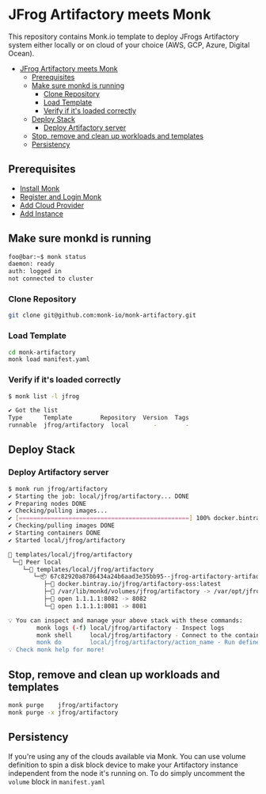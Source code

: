 # JFrog Artifactory meets Monk

This repository contains Monk.io template to deploy JFrogs Artifactory system either locally or on cloud of your choice (AWS, GCP, Azure, Digital Ocean).

- [JFrog Artifactory meets Monk](#jfrog-artifactory-meets-monk)
  - [Prerequisites](#prerequisites)
  - [Make sure monkd is running](#make-sure-monkd-is-running)
    - [Clone Repository](#clone-repository)
    - [Load Template](#load-template)
    - [Verify if it's loaded correctly](#verify-if-its-loaded-correctly)
  - [Deploy Stack](#deploy-stack)
    - [Deploy Artifactory server](#deploy-artifactory-server)
  - [Stop, remove and clean up workloads and templates](#stop-remove-and-clean-up-workloads-and-templates)
  - [Persistency](#persistency)

## Prerequisites

- [Install Monk](https://docs.monk.io/docs/get-monk)
- [Register and Login Monk](https://docs.monk.io/docs/acc-and-auth)
- [Add Cloud Provider](https://docs.monk.io/docs/cloud-provider)
- [Add Instance](https://docs.monk.io/docs/multi-cloud)

## Make sure monkd is running

```bash
foo@bar:~$ monk status
daemon: ready
auth: logged in
not connected to cluster
```

### Clone Repository

```bash
git clone git@github.com:monk-io/monk-artifactory.git
```

### Load Template

```bash
cd monk-artifactory
monk load manifest.yaml
```

### Verify if it's loaded correctly

```bash
$ monk list -l jfrog

✔ Got the list
Type      Template        Repository  Version  Tags
runnable  jfrog/artifactory  local       -        -
```

## Deploy Stack

### Deploy Artifactory server

```bash
$ monk run jfrog/artifactory
✔ Starting the job: local/jfrog/artifactory... DONE
✔ Preparing nodes DONE
✔ Checking/pulling images...
✔ [================================================] 100% docker.bintray.io/jfrog/artifactory-oss:latest local
✔ Checking/pulling images DONE
✔ Starting containers DONE
✔ Started local/jfrog/artifactory

🔩 templates/local/jfrog/artifactory
 └─🧊 Peer local
    └─🔩 templates/local/jfrog/artifactory
       └─📦 67c82920a8786434a24b6aad3e35bb95--jfrog-artifactory-artifactory
          ├─🧩 docker.bintray.io/jfrog/artifactory-oss:latest
          ├─💾 /var/lib/monkd/volumes/jfrog/artifactory -> /var/opt/jfrog/artifactory
          ├─🔌 open 1.1.1.1:8082 -> 8082
          └─🔌 open 1.1.1.1:8081 -> 8081

💡 You can inspect and manage your above stack with these commands:
        monk logs (-f) local/jfrog/artifactory - Inspect logs
        monk shell     local/jfrog/artifactory - Connect to the container's shell
        monk do        local/jfrog/artifactory/action_name - Run defined action (if exists)
💡 Check monk help for more!
```

## Stop, remove and clean up workloads and templates

```bash
monk purge    jfrog/artifactory
monk purge -x jfrog/artifactory
```

## Persistency

If you're using any of the clouds available via Monk. You can use volume definition to spin a disk block device to make your Artifactory instance independent from the node it's running on.
To do simply uncomment the `volume` block in `manifest.yaml`
